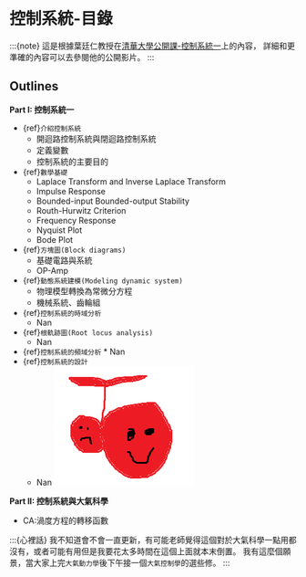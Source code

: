 # 控制系統-目錄

:::{note}
這是根據葉廷仁教授在[清華大學公開課-控制系統一](https://ocw.nthu.edu.tw/ocw/index.php?page=course&cid=133&)上的內容，
詳細和更準確的內容可以去參閱他的公開影片。
:::
## Outlines
__Part I: 控制系統一__
* {ref}`介紹控制系統`
	* 開迴路控制系統與閉迴路控制系統
	* 定義變數 
	* 控制系統的主要目的    
* {ref}`數學基礎`
	* Laplace Transform and Inverse Laplace Transform
	* Impulse Response
	* Bounded-input Bounded-output Stability
	* Routh-Hurwitz Criterion
	* Frequency Response
	* Nyquist Plot
	* Bode Plot
* {ref}`方塊圖(Block diagrams)` 
	* 基礎電路與系統
  	* OP-Amp
* {ref}`動態系統建模(Modeling dynamic system)` 
	* 物理模型轉換為常微分方程
	* 機械系統、齒輪組
* {ref}`控制系統的時域分析` 
	* Nan
* {ref}`根軌跡圖(Root locus analysis)` 
	* Nan 
* {ref}`控制系統的頻域分析`
    	* Nan
* {ref}`控制系統的設計`
	* Nan
![](pic/goodplant1.png)

__Part II: 控制系統與大氣科學__ 
* CA:渦度方程的轉移函數


:::{心裡話}
我不知道會不會一直更新，有可能老師覺得這個對於大氣科學一點用都沒有，或者可能有用但是我要花太多時間在這個上面就本末倒置。
我有這麼個願景，當大家上完`大氣動力學`後下午接一個`大氣控制學`的選些修。
:::
```{tableofcontents}
```
